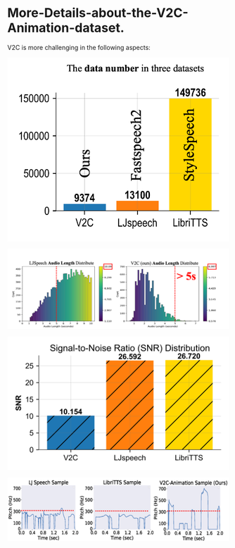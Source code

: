 # More-Details-about-the-V2C-Animation-dataset.
V2C is more challenging in the following aspects:

![Illustration](./V2C_Challenge_Image/Num.png)

![Illustration](./V2C_Challenge_Image/Duration.png)

![Illustration](./V2C_Challenge_Image/SNR.png)

![Illustration](./V2C_Challenge_Image/Pitch.png)
